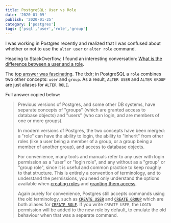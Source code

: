 ```yaml
---
title: PostgreSQL: User vs Role
date: '2020-01-09'
publish: '2020-01-25'
category: ['postgres']
tags: ['psql','user','role','group']
---
```


I was working in Postgres recently and realized that I was confused about whether or not to use the `alter user` or `alter role` command.

Heading to StackOverflow, I found an interesting conversation: [What is the difference between a user and a role](https://stackoverflow.com/questions/27709456/what-is-the-difference-between-a-user-and-a-role).

The [top answer was fascinating](https://stackoverflow.com/a/27709582). The tl:dr; in PostgreSQL a `role` combines two other concepts: `user` and `group`. As a result, `ALTER USER` and `ALTER GROUP` are just aliases for `ALTER ROLE`.

Full answer copied below:

> Previous versions of Postgres, and some other DB systems, have separate concepts of "groups" (which are granted access to database objects) and "users" (who can login, and are members of one or more groups).
>
> In modern versions of Postgres, the two concepts have been merged: a "role" can have the ability to login, the ability to "inherit" from other roles (like a user being a member of a group, or a group being a member of another group), and access to database objects.
>
> For convenience, many tools and manuals refer to any user with login permission as a "user" or "login role", and any without as a "group" or "group role", since it is useful and common practice to keep roughly to that structure. This is entirely a convention of terminology, and to understand the permissions, you need only understand the options available when [creating roles](http://www.postgresql.org/docs/current/interactive/sql-createrole.html) and [granting them access](http://www.postgresql.org/docs/current/interactive/sql-grant.html).
>
> Again purely for convenience, Postgres still accepts commands using the old terminology, such as [`CREATE USER`](https://www.postgresql.org/docs/current/sql-createuser.html) and [`CREATE GROUP`](https://www.postgresql.org/docs/current/sql-creategroup.html) which are both aliases for [`CREATE ROLE`](https://www.postgresql.org/docs/current/sql-createrole.html). If you write `CREATE USER`, the `LOGIN` permission will be added to the new role by default, to emulate the old behaviour when that was a separate command.
